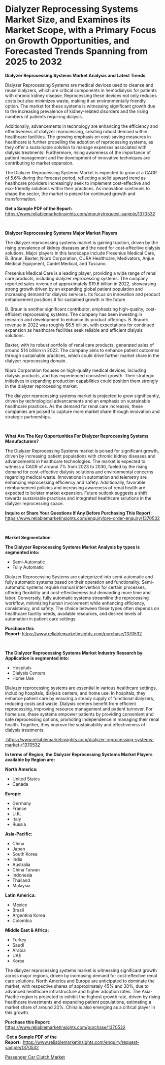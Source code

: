 <p><h1>Dialyzer Reprocessing Systems Market Size, and Examines its Market Scope, with a Primary Focus on Growth Opportunities, and Forecasted Trends Spanning from 2025 to 2032</h1></p><p><strong>Dialyzer Reprocessing Systems Market Analysis and Latest Trends</strong></p>
<p><p>Dialyzer Reprocessing Systems are medical devices used to cleanse and reuse dialyzers, which are critical components in hemodialysis for patients with chronic kidney disease. Reprocessing these devices not only reduces costs but also minimizes waste, making it an environmentally friendly option. The market for these systems is witnessing significant growth due to the increasing prevalence of kidney-related disorders and the rising numbers of patients requiring dialysis. </p><p>Additionally, advancements in technology are enhancing the efficiency and effectiveness of dialyzer reprocessing, creating robust demand within healthcare facilities. The growing emphasis on cost-saving measures in healthcare is further propelling the adoption of reprocessing systems, as they offer a sustainable solution to manage expenses associated with dialysis treatments. Furthermore, rising awareness of the importance of patient management and the development of innovative techniques are contributing to market expansion.</p><p>The Dialyzer Reprocessing Systems Market is expected to grow at a CAGR of 5.6% during the forecast period, reflecting a solid upward trend as healthcare providers increasingly seek to implement cost-effective and eco-friendly solutions within their practices. As innovation continues to shape the sector, the market is poised for continued growth and transformation.</p></p>
<p><strong>Get a Sample PDF of the Report:&nbsp;</strong> <a href="https://www.reliablemarketinsights.com/enquiry/request-sample/1370532?utm_campaign=2179&utm_medium=2&utm_source=Github&utm_content=ia&utm_term=22032025&utm_id=dialyzer-reprocessing-systems">https://www.reliablemarketinsights.com/enquiry/request-sample/1370532</a></p>
<p>&nbsp;</p>
<p><strong>Dialyzer Reprocessing Systems Major Market Players</strong></p>
<p><p>The dialyzer reprocessing systems market is gaining traction, driven by the rising prevalence of kidney diseases and the need for cost-effective dialysis solutions. Major players in this landscape include Fresenius Medical Care, B. Braun, Baxter, Nipro Corporation, CURA Healthcare, Medivators, Anjue Medical Equipment, Cantel Medical, and Tuscano.</p><p>Fresenius Medical Care is a leading player, providing a wide range of renal care products, including dialyzer reprocessing systems. The company reported sales revenue of approximately $19.6 billion in 2022, showcasing strong growth driven by an expanding global patient population and increasing demand for dialysis services. Its focus on innovation and product enhancement positions it for sustained growth in the future.</p><p>B. Braun is another significant contributor, emphasizing high-quality, cost-efficient reprocessing systems. The company has been investing in research and development to enhance its product offerings. B. Braun’s revenue in 2022 was roughly $6.5 billion, with expectations for continued expansion as healthcare facilities seek reliable and efficient dialysis solutions.</p><p>Baxter, with its robust portfolio of renal care products, generated sales of around $14 billion in 2022. The company aims to enhance patient outcomes through sustainable practices, which could drive further market share in the dialyzer reprocessing domain.</p><p>Nipro Corporation focuses on high-quality medical devices, including dialysis products, and has experienced consistent growth. Their strategic initiatives in expanding production capabilities could position them strongly in the dialyzer reprocessing market.</p><p>The dialyzer reprocessing systems market is projected to grow significantly, driven by technological advancements and an emphasis on sustainable healthcare practices. As the demand for renal care increases, these companies are poised to capture more market share through innovation and strategic partnerships.</p></p>
<p>&nbsp;</p>
<p><strong>What Are The Key Opportunities For Dialyzer Reprocessing Systems Manufacturers?</strong></p>
<p><p>The Dialyzer Reprocessing Systems market is poised for significant growth, driven by increasing patient populations with chronic kidney diseases and advancements in healthcare technologies. The market is expected to witness a CAGR of around 7% from 2023 to 2030, fueled by the rising demand for cost-effective dialysis solutions and environmental concerns regarding medical waste. Innovations in automation and telemetry are enhancing reprocessing efficiency and safety. Additionally, favorable reimbursement policies and increasing awareness of renal health are expected to bolster market expansion. Future outlook suggests a shift towards sustainable practices and integrated healthcare solutions in the dialyzer reprocessing space.</p></p>
<p><strong>Inquire or Share Your Questions If Any Before Purchasing This Report:</strong> <a href="https://www.reliablemarketinsights.com/enquiry/pre-order-enquiry/1370532?utm_campaign=2179&utm_medium=2&utm_source=Github&utm_content=ia&utm_term=22032025&utm_id=dialyzer-reprocessing-systems">https://www.reliablemarketinsights.com/enquiry/pre-order-enquiry/1370532</a></p>
<p>&nbsp;</p>
<p><strong>Market Segmentation</strong></p>
<p><strong>The Dialyzer Reprocessing Systems Market Analysis by types is segmented into:</strong></p>
<p><ul><li>Semi-Automatic</li><li>Fully Automatic</li></ul></p>
<p><p>Dialyzer Reprocessing Systems are categorized into semi-automatic and fully automatic systems based on their operation and functionality. Semi-automatic systems require manual intervention for certain processes, offering flexibility and cost-effectiveness but demanding more time and labor. Conversely, fully automatic systems streamline the reprocessing workflow, minimizing human involvement while enhancing efficiency, consistency, and safety. The choice between these types often depends on healthcare facility needs, available resources, and desired levels of automation in patient care settings.</p></p>
<p><strong>Purchase this Report:&nbsp;</strong><a href="https://www.reliablemarketinsights.com/purchase/1370532?utm_campaign=2179&utm_medium=2&utm_source=Github&utm_content=ia&utm_term=22032025&utm_id=dialyzer-reprocessing-systems">https://www.reliablemarketinsights.com/purchase/1370532</a></p>
<p>&nbsp;</p>
<p><strong>The Dialyzer Reprocessing Systems Market Industry Research by Application is segmented into:</strong></p>
<p><ul><li>Hospitals</li><li>Dialysis Centers</li><li>Home Use</li></ul></p>
<p><p>Dialyzer reprocessing systems are essential in various healthcare settings, including hospitals, dialysis centers, and home use. In hospitals, they enhance patient care by ensuring a steady supply of functional dialyzers, reducing costs and waste. Dialysis centers benefit from efficient reprocessing, improving resource management and patient turnover. For home use, these systems empower patients by providing convenient and safe reprocessing options, promoting independence in managing their renal health. Together, they improve the sustainability and effectiveness of dialysis treatments.</p></p>
<p><a href="https://www.reliablemarketinsights.com/dialyzer-reprocessing-systems-market-r1370532?utm_campaign=2179&utm_medium=2&utm_source=Github&utm_content=ia&utm_term=22032025&utm_id=dialyzer-reprocessing-systems">&nbsp;https://www.reliablemarketinsights.com/dialyzer-reprocessing-systems-market-r1370532</a></p>
<p><strong>In terms of Region, the Dialyzer Reprocessing Systems Market Players available by Region are:</strong></p>
<p>
    <p> <strong> North America: </strong>
        <ul>
            <li>United States</li>
            <li>Canada</li>
        </ul>
        </p> 
    <p> <strong> Europe: </strong>
        <ul>
            <li>Germany</li>
            <li>France</li>
            <li>U.K.</li>
            <li>Italy</li>
            <li>Russia</li>
        </ul>
        </p> 
    <p> <strong> Asia-Pacific: </strong>
        <ul>
            <li>China</li>
            <li>Japan</li>
            <li>South Korea</li>
            <li>India</li>
            <li>Australia</li>
            <li>China Taiwan</li>
            <li>Indonesia</li>
            <li>Thailand</li>
            <li>Malaysia</li>
        </ul>
        </p> 
    <p> <strong> Latin America: </strong>
        <ul>
            <li>Mexico</li>
            <li>Brazil</li>
            <li>Argentina Korea</li>
            <li>Colombia</li>
        </ul>
        </p> 
    <p> <strong> Middle East & Africa: </strong>
        <ul>
            <li>Turkey</li>
            <li>Saudi</li>
            <li>Arabia</li>
            <li>UAE</li>
            <li>Korea</li>
        </ul>
    </p>
    </p>
<p><p>The dialyzer reprocessing systems market is witnessing significant growth across major regions, driven by increasing demand for cost-effective renal care solutions. North America and Europe are anticipated to dominate the market, with respective shares of approximately 45% and 30%, due to advanced healthcare infrastructure and higher adoption rates. The Asia-Pacific region is projected to exhibit the highest growth rate, driven by rising healthcare investments and expanding patient populations, estimating a market share of around 20%. China is also emerging as a critical player in this growth.</p></p>
<p><strong>Purchase this Report: </strong><a href="https://www.reliablemarketinsights.com/purchase/1370532?utm_campaign=2179&utm_medium=2&utm_source=Github&utm_content=ia&utm_term=22032025&utm_id=dialyzer-reprocessing-systems">https://www.reliablemarketinsights.com/purchase/1370532</a></p>
<p>&nbsp;<strong>Get a Sample PDF of the Report:&nbsp;&nbsp;</strong><a href="https://www.reliablemarketinsights.com/enquiry/request-sample/1370532?utm_campaign=2179&utm_medium=2&utm_source=Github&utm_content=ia&utm_term=22032025&utm_id=dialyzer-reprocessing-systems">https://www.reliablemarketinsights.com/enquiry/request-sample/1370532</a></p>
<p><strong></strong></p>
<p><p><a href="https://github.com/gerdabatiskzv9/Market-Research-Report-List-1/blob/main/passenger-car-clutch-market.md?utm_campaign=2179&utm_medium=2&utm_source=Github&utm_content=ia&utm_term=22032025&utm_id=dialyzer-reprocessing-systems">Passenger Car Clutch Market</a></p></p>